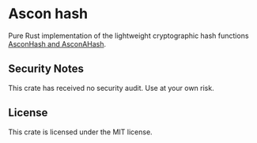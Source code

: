 # Ascon hash

Pure Rust implementation of the lightweight cryptographic hash functions [AsconHash and AsconAHash](https://ascon.iaik.tugraz.at).

## Security Notes

This crate has received no security audit. Use at your own risk.

## License

This crate is licensed under the MIT license.